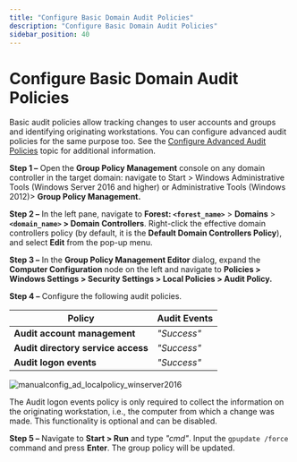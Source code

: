 ```yaml
---
title: "Configure Basic Domain Audit Policies"
description: "Configure Basic Domain Audit Policies"
sidebar_position: 40
---
```


# Configure Basic Domain Audit Policies

Basic audit policies allow tracking changes to user accounts and groups and identifying originating
workstations. You can configure advanced audit policies for the same purpose too. See the
[Configure Advanced Audit Policies](/docs/1secure/configuration/admanual/advancedpolicy.md) topic for additional information.

**Step 1 –** Open the **Group Policy Management** console on any domain controller in the target
domain: navigate to Start > Windows Administrative Tools (Windows Server 2016 and higher) or
Administrative Tools (Windows 2012)> **Group Policy Management.**

**Step 2 –** In the left pane, navigate to **Forest: `<forest_name>`** > **Domains** >
**`<domain_name>` > Domain Controllers**. Right-click the effective domain controllers policy (by
default, it is the **Default Domain Controllers Policy**), and select **Edit** from the pop-up menu.

**Step 3 –** In the **Group Policy Management Editor** dialog, expand the **Computer Configuration**
node on the left and navigate to **Policies > Windows Settings > Security Settings > Local
Policies > Audit Policy.**

**Step 4 –** Configure the following audit policies.

| Policy                             | Audit Events |
| ---------------------------------- | ------------ |
| **Audit account management**       | _"Success"_  |
| **Audit directory service access** | _"Success"_  |
| **Audit logon events**             | _"Success"_  |

![manualconfig_ad_localpolicy_winserver2016](/images/1secure/configuration/ad/manualconfig_ad_localpolicy_winserver2016.webp)

The Audit logon events policy is only required to collect the information on the originating
workstation, i.e., the computer from which a change was made. This functionality is optional and can
be disabled.

**Step 5 –** Navigate to **Start > Run** and type _"cmd"_. Input the `gpupdate /force` command and
press **Enter**. The group policy will be updated.
